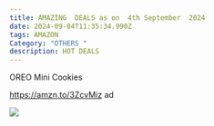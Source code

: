 ```yaml
---
title: AMAZING  DEALS as on  4th September  2024
date: 2024-09-04T11:35:34.990Z
tags: AMAZON
Category: "OTHERS "
description: HOT DEALS
---
```

<!---->

OREO Mini Cookies 

https://amzn.to/3ZcvMiz ad 

![](img/91-pdow6xol._sl1500_.jpg)